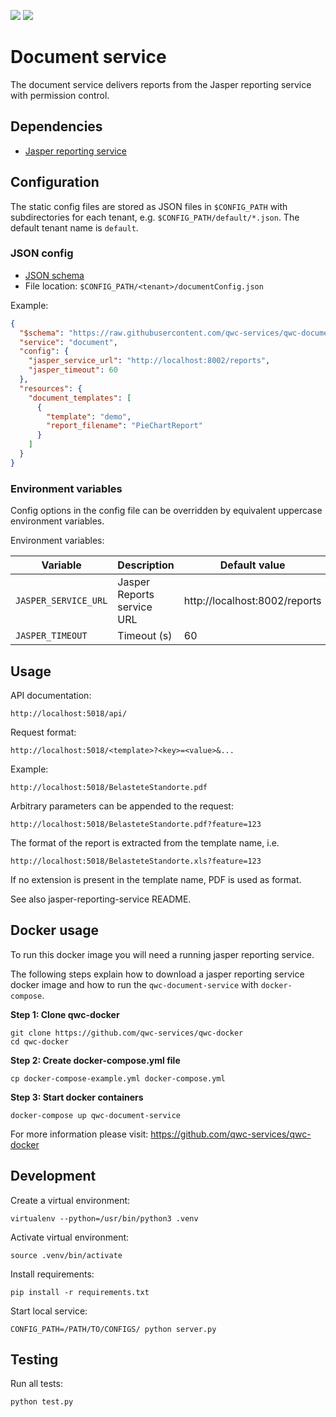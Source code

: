 [![](https://github.com/qwc-services/qwc-document-service/workflows/build/badge.svg)](https://github.com/qwc-services/qwc-document-service/actions)
[![](https://img.shields.io/docker/pulls/sourcepole/qwc-document-service)](https://hub.docker.com/repository/docker/sourcepole/qwc-document-service)

Document service
================

The document service delivers reports from the Jasper reporting service with permission control.


Dependencies
------------

* [Jasper reporting service](https://github.com/qwc-services/jasper-reporting-service/)


Configuration
-------------

The static config files are stored as JSON files in `$CONFIG_PATH` with subdirectories for each tenant,
e.g. `$CONFIG_PATH/default/*.json`. The default tenant name is `default`.

### JSON config

* [JSON schema](schemas/qwc-document-service.json)
* File location: `$CONFIG_PATH/<tenant>/documentConfig.json`

Example:
```json
{
  "$schema": "https://raw.githubusercontent.com/qwc-services/qwc-document-service/master/schemas/qwc-document-service.json",
  "service": "document",
  "config": {
    "jasper_service_url": "http://localhost:8002/reports",
    "jasper_timeout": 60
  },
  "resources": {
    "document_templates": [
      {
        "template": "demo",
        "report_filename": "PieChartReport"
      }
    ]
  }
}
```

### Environment variables

Config options in the config file can be overridden by equivalent uppercase environment variables.

Environment variables:

| Variable             | Description                | Default value                 |
|----------------------|----------------------------|-------------------------------|
| `JASPER_SERVICE_URL` | Jasper Reports service URL | http://localhost:8002/reports |
| `JASPER_TIMEOUT`     | Timeout (s)                | 60                            |


Usage
-----

API documentation:

    http://localhost:5018/api/

Request format:

    http://localhost:5018/<template>?<key>=<value>&...

Example:

    http://localhost:5018/BelasteteStandorte.pdf

Arbitrary parameters can be appended to the request:

    http://localhost:5018/BelasteteStandorte.pdf?feature=123

The format of the report is extracted from the template name, i.e.

    http://localhost:5018/BelasteteStandorte.xls?feature=123

If no extension is present in the template name, PDF is used as format.

See also jasper-reporting-service README.

Docker usage
------------

To run this docker image you will need a running jasper reporting service.

The following steps explain how to download a jasper reporting service docker image and how to run the `qwc-document-service` with `docker-compose`.

**Step 1: Clone qwc-docker**

    git clone https://github.com/qwc-services/qwc-docker
    cd qwc-docker

**Step 2: Create docker-compose.yml file**

    cp docker-compose-example.yml docker-compose.yml

**Step 3: Start docker containers**

    docker-compose up qwc-document-service

For more information please visit: https://github.com/qwc-services/qwc-docker

Development
-----------

Create a virtual environment:

    virtualenv --python=/usr/bin/python3 .venv

Activate virtual environment:

    source .venv/bin/activate

Install requirements:

    pip install -r requirements.txt

Start local service:

    CONFIG_PATH=/PATH/TO/CONFIGS/ python server.py


Testing
-------

Run all tests:

    python test.py
